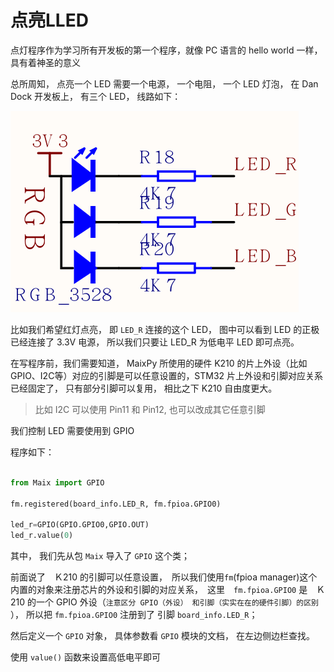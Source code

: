 点亮LLED
==========


点灯程序作为学习所有开发板的第一个程序，就像 PC 语言的 hello world 一样，具有着神圣的意义


总所周知， 点亮一个 LED 需要一个电源， 一个电阻， 一个 LED 灯泡，
在 Dan Dock 开发板上， 有三个 LED， 线路如下：

![](./assets/LED.png)


比如我们希望红灯点亮， 即 `LED_R` 连接的这个 LED， 图中可以看到 LED 的正极已经连接了 3.3V 电源， 所以我们只要让 LED_R 为低电平 LED 即可点亮。

在写程序前，我们需要知道， MaixPy 所使用的硬件 K210 的片上外设（比如GPIO、I2C等）对应的引脚是可以任意设置的，STM32 片上外设和引脚对应关系已经固定了， 只有部分引脚可以复用， 相比之下 K210 自由度更大。
> 比如 I2C 可以使用 Pin11 和 Pin12, 也可以改成其它任意引脚

我们控制 LED 需要使用到 GPIO

程序如下：

```python

from Maix import GPIO

fm.registered(board_info.LED_R, fm.fpioa.GPIO0)

led_r=GPIO(GPIO.GPIO0,GPIO.OUT)
led_r.value(0)
```

其中， 我们先从包 `Maix` 导入了 `GPIO` 这个类；

前面说了　Ｋ210 的引脚可以任意设置，　所以我们使用`fm`(fpioa manager)这个内置的对象来注册芯片的外设和引脚的对应关系，　这里　`fm.fpioa.GPIO0` 是　Ｋ210 的一个 GPIO 外设（`注意区分 GPIO（外设） 和引脚（实实在在的硬件引脚）的区别` ）， 所以把 `fm.fpioa.GPIO0` 注册到了 引脚 `board_info.LED_R`；


然后定义一个 `GPIO` 对象， 具体参数看 `GPIO` 模块的文档， 在左边侧边栏查找。

使用 `value()` 函数来设置高低电平即可




